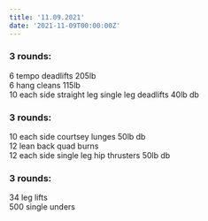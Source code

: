 ```yaml
---
title: '11.09.2021'
date: '2021-11-09T00:00:00Z'
---
```


### 3 rounds:  
6 tempo deadlifts 205lb    
6 hang cleans 115lb    
10 each side straight leg single leg deadlifts 40lb db         

### 3 rounds:  
10 each side courtsey lunges 50lb db        
12 lean back quad burns    
12 each side single leg hip thrusters 50lb db     

### 3 rounds:  
34 leg lifts           
500 single unders      